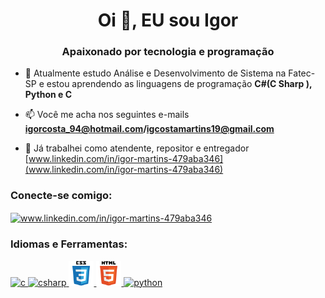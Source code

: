 <h1 align="center">Oi 👋, EU sou Igor</h1>
<h3 align="center">Apaixonado por tecnologia e programação</h3>

- 🌱 Atualmente estudo Análise e Desenvolvimento de Sistema na Fatec-SP  e estou aprendendo as linguagens de programação **C#(C Sharp ), Python e C**

- 📫 Você me acha nos seguintes e-mails **igorcosta_94@hotmail.com/igcostamartins19@gmail.com**

- 📄 Já trabalhei como atendente, repositor e entregador [www.linkedin.com/in/igor-martins-479aba346](www.linkedin.com/in/igor-martins-479aba346)

<h3 align="left"> Conecte-se comigo:</h3>
<p align="left">
<a href="https://linkedin.com/in/www.linkedin.com/in/igor-martins-479aba346" target="blank"><img align="center" src="https://raw.githubusercontent.com/rahuldkjain/github-profile-readme-generator/master/src/images/icons/Social/linked-in- alt.svg" alt="www.linkedin.com/in/igor-martins-479aba346" height="30" width="40" /></a>
</p>

<h3 align="left">Idiomas e Ferramentas:</h3>
<p align="left"> <a href="https://www.cprogramming.com/" target="_blank" rel="noreferrer"> <img src="https:/ /raw.githubusercontent.com/devicons/devicon/master/icons/c/c-original.svg" alt="c" largura="40" altura="40"/> </a> <a href="https://www.w3schools.com/cs/" target="_blank" rel="noreferrer"> <img src="https://raw.githubusercontent.com/devicons/devicon/master/icons/ csharp/csharp-original.svg" alt="csharp" largura="40" altura="40"/> </a> <a href="https://www.w3schools.com/css/" target=" _blank" rel="noreferrer"> <img src="https://raw.githubusercontent.com/devicons/devicon/master/icons/css3/css3-original-wordmark.svg" alt="css3" width="40 " altura="40"/> </a> <a href="https://www.w3.org/html/" target="_blank" rel="noreferrer"> <img src="https://raw.githubusercontent.com/devicons/devicon/master/icons/html5/html5-original-wordmark.svg" alt="html5" width="40" height ="40"/> </a> <a href="https://www.python.org" target="_blank" rel="noreferrer"> <img src="https://raw.githubusercontent.com /devicons/devicon/master/icons/python/python-original.svg" alt="python" largura="40" altura="40"/> </a> </p>

<!---
- 👋 Hi, I’m @IgorCosta94
- 👀 I’m interested in ...
- 🌱 I’m currently learning ...
- 💞️ I’m looking to collaborate on ...
- 📫 How to reach me ...
- 😄 Pronouns: ...
- ⚡ Fun fact: ...


IgorCosta94/IgorCosta94 is a ✨ special ✨ repository because its `README.md` (this file) appears on your GitHub profile.
You can click the Preview link to take a look at your changes.
--->
